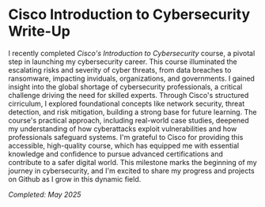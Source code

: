 # Cisco Introduction to Cybersecurity Write-Up

I recently completed *Cisco's Introduction to Cybersecurity* course, a pivotal step in launching my cybersecurity career.
This course illuminated the escalating risks and severity of cyber threats, from data breaches to ransomware, impacting inviduals, organizations, and governments.
I gained insight into the global shortage of cybersecurity professionals, a critical challenge driving the need for skilled experts.
Through Cisco's structured cirriculum, I explored foundational concepts like network security, threat detection, and risk mitigation, building a strong base for future learning.
The course's practical approach, including real-world case studies, deepened my understanding of how cyberattacks exploit vulnerabilities and how professionals safeguard systems.
I'm grateful to Cisco for providing this accessible, high-quality course, which has equipped me with essential knowledge and confidence to pursue advanced certifications and
contribute to a safer digital world. This milestone marks the beginning of my journey in cybersecurity, and I'm excited to share my progress and projects
on Github as I grow in this dynamic field.

*Completed: May 2025*
